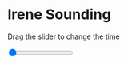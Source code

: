 <h1>Irene Sounding</h1>
<p>Drag the slider to change the time</p>

<div class="slidecontainer">
<input oninput='setImage(this)' class="slider" type="range" min="0" max="5" value="0" step="1" />
<img id='img'/>
</div>

<script>
var img = document.getElementById('img');
var img_array = ['/assets/images/skwt/skd_irn_wrfout_d01_2020-07-12_12:00:00.png',
'/assets/images/skwt/skd_irn_wrfout_d01_2020-07-12_18:00:00.png',
'/assets/images/skwt/skd_irn_wrfout_d01_2020-07-13_00:00:00.png',
'/assets/images/skwt/skd_irn_wrfout_d01_2020-07-13_06:00:00.png',
'/assets/images/skwt/skd_irn_wrfout_d01_2020-07-13_12:00:00.png',];
function setImage(obj)
{
        var value = obj.value;
        img.src = img_array[value];

}
</script>
